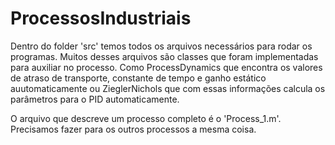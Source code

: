 # ProcessosIndustriais

Dentro do folder 'src' temos todos os arquivos necessários para rodar os programas. Muitos desses arquivos são classes que foram implementadas para auxiliar no processo. Como ProcessDynamics que encontra os valores de atraso de transporte, constante de tempo e ganho estático auutomaticamente ou ZieglerNichols que com essas informações calcula os parâmetros para o PID automaticamente.

O arquivo que descreve um processo completo é o 'Process_1.m'. Precisamos fazer para os outros processos a mesma coisa.
